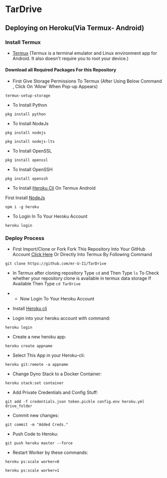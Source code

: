 # TarDrive
## Deploying on Heroku(Via Termux- Android)

### Install Termux
- [Termux](https://termux.com/)
(Termux is a terminal emulator and Linux environment app for Android. It also doesn't require you to root your device.)

#### Download all Required Packages For this Repository
- First Give Storage Permissions To Termux (After Using Below Command , Click On 'Allow' When Pop-up Appears)
```
termux-setup-storage
```
- To Install Python
```
pkg install python
```
- To Install NodeJs
```
pkg install nodejs
```
```
pkg install nodejs-lts
```
- To Install OpenSSL
```
pkg install openssl
```
- To Install OpenSSH
```
pkg install openssh
```
- To Install [Heroku Cli](https://devcenter.heroku.com/articles/heroku-cli) On Termux Android

First Install [NodeJs](https://github.com/com/TarDrive/README.md/19)
```
npm i -g heroku
```
- To Login In To Your Heroku Account
```
heroku login
```
### Deploy Process
- First Import/Clone or Fork Fork This Repository Into Your GitHub Account [Click Here](https://t.me/MortalViking) Or Directly Into Termux By Following Command
```
git clone https://github.com/mr-U-I1/TarDrive
```
- In Termux after cloning repository
Type ```cd``` and Then Type ```ls``` To Check whether your repository clone is available in termux data storage
If Available Then Type ```cd TarDrive```
- - Now Login To Your Heroku Account



- Install [Heroku cli](https://devcenter.heroku.com/articles/heroku-cli)
- Login into your heroku account with command:
```
heroku login
```
- Create a new heroku app:
```
heroku create appname	
```
- Select This App in your Heroku-cli: 
```
heroku git:remote -a appname
```
- Change Dyno Stack to a Docker Container:
```
heroku stack:set container
```
- Add Private Credentials and Config Stuff:
```
git add -f credentials.json token.pickle config.env heroku.yml drive_folder
```
- Commit new changes:
```
git commit -m "Added Creds."
```
- Push Code to Heroku:
```
git push heroku master --force
```
- Restart Worker by these commands:
```
heroku ps:scale worker=0
```
```
heroku ps:scale worker=1	 
